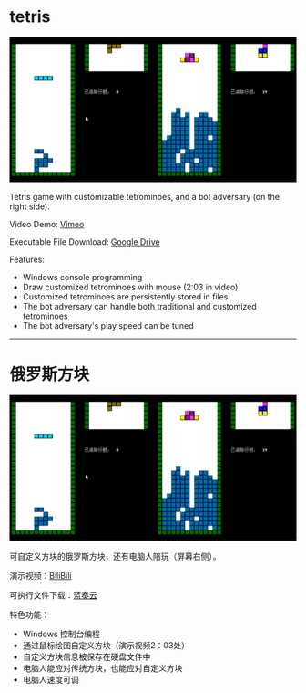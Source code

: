 # tetris

![title_img](doc/title_img.png)

Tetris game with customizable tetrominoes, and a bot adversary (on the right side).

Video Demo: [Vimeo](https://vimeo.com/433939685)

Executable File Download: [Google Drive](https://drive.google.com/drive/folders/18C2yXwJ-W-4sQsBSxeIS-zAmI0r_kbQk?usp=sharing)

Features:
- Windows console programming
- Draw customized tetrominoes with mouse (2:03 in video)
- Customized tetrominoes are persistently stored in files
- The bot adversary can handle both traditional and customized tetrominoes
- The bot adversary's play speed can be tuned

---

# 俄罗斯方块

![title_img](doc/title_img.png)

可自定义方块的俄罗斯方块，还有电脑人陪玩（屏幕右侧）。

演示视频：[BiliBili](http://www.bilibili.com/video/av8188837/)

可执行文件下载：[蓝奏云](https://wws.lanzous.com/iwrz1e8b32d)

特色功能：
- Windows 控制台编程
- 通过鼠标绘图自定义方块（演示视频2：03处）
- 自定义方块信息被保存在硬盘文件中
- 电脑人能应对传统方块，也能应对自定义方块
- 电脑人速度可调